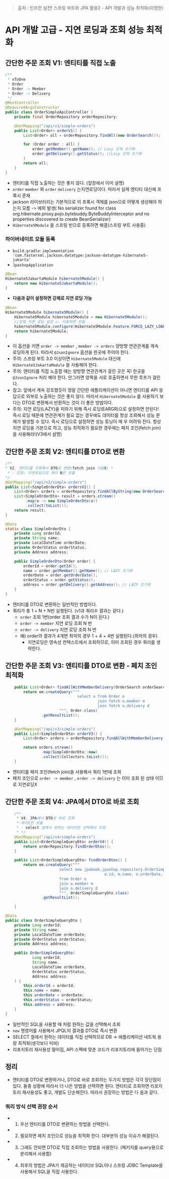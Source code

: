 > 출처 : 인프런  실전! 스프링 부트와 JPA 활용2 - API 개발과 성능 최적화(이영한)

# API 개발 고급 - 지연 로딩과 조회 성능 최적화
## 간단한 주문 조회 V1: 엔티티를 직접 노출
```java
/**
 * xToOne
 * Order
 * Order -> Member
 * Order -> Delivery
 */
@RestController
@RequiredArgsConstructor
public class OrderSimpleApiController {
    private final OrderRepository orderRepository;

    @GetMapping("/api/v1/simple-orders")
    public List<Order> orderV1() {
        List<Order> all = orderRepository.findAll(new OrderSearch());

        for (Order order : all) {
            order.getMember().getName(); // Lasy 강제 초기화
            order.getDelivery().getStatus(); //Lasy 강제 초기화
        }
        return all;
    }
}
```
- 엔티티를 직접 노출하는 것은 좋지 않다. (앞장에서 이미 설명)
- `order` `member` 와 `order` `delivery` 는지연로딩이다. 따라서 실제 엔티티 대신에 프록시 존재
- jackson 라이브러리는 기본적으로 이 프록시 객체를 json으로 어떻게 생성해야 하는지 모름 -> 예외 발생( No serializer found for class org.hibernate.proxy.pojo.bytebuddy.ByteBuddyInterceptor and no properties discovered to create BeanSerializer) 
- `Hibernate5Module` 을 스프링 빈으로 등록하면 해결(스프링 부트 사용중)

### 하이버네이트 모듈 등록
-  `build.gradle`: `implementation 'com.fasterxml.jackson.datatype:jackson-datatype-hibernate5-jakarta'`
- `JpashopApplication`
```java
@Bean
Hibernate5JakartaModule hibernate5Module() {
    return new Hibernate5JakartaModule();
}
 ```

- **다음과 같이 설정하면 강제로 지연 로딩 가능**
```java
@Bean
Hibernate5Module hibernate5Module() {
    Hibernate5Module hibernate5Module = new Hibernate5Module();
    //강제 지연 로딩 설정 <- 사용하면 안됨
    hibernate5Module.configure(Hibernate5Module.Feature.FORCE_LAZY_LOADING, true);
    return hibernate5Module;
}
```
- 이 옵션을 키면 `order -> member` , `member -> orders` 양방향 연관관계를 계속 로딩하게 된다. 따라서 `@JsonIgnore` 옵션을 한곳에 주어야 한다.
- 주의: 스프링 부트 3.0 이상이면 `Hibernate5Module` 대신에 `Hibernate5JakartaModule` 을 사용해야 한다.
- 주의: 엔티티를 직접 노출할 때는 양방향 연관관계가 걸린 곳은 꼭! 한곳을 `@JsonIgnore` 처리 해야 한다. 안그러면 양쪽을 서로 호출하면서 무한 루프가 걸린다.
- 참고: 앞에서 계속 강조했듯이 정말 간단한 애플리케이션이 아니면 엔티티를 API 응답으로 외부로 노출하는 것은 좋지 않다. 따라서 `Hibernate5Module` 를 사용하기 보다는 DTO로 변환해서 반환하는 것이 더 좋은 방법이다.
- 주의: 지연 로딩(LAZY)을 피하기 위해 즉시 로딩(EARGR)으로 설정하면 안된다! 
즉시 로딩 때문에 연관관계가 필요 없는 경우에도 데이터를 항상 조회해서 성능 문제가 발생할 수 있다. 
즉시 로딩으로 설정하면 성능 튜닝이 매 우 어려워 진다.
항상 지연 로딩을 기본으로 하고, 성능 최적화가 필요한 경우에는 페치 조인(fetch join)을 사용해라!(V3에서 설명)

## 간단한 주문 조회 V2: 엔티티를 DTO로 변환
```java
/**
* V2. 엔티티를 조회해서 DTO로 변환(fetch join 사용X) * 
 * - 단점: 지연로딩으로 쿼리 N번 호출
*/
@GetMapping("/api/v2/simple-orders")
public List<SimpleOrderDto> ordersV2() {
    List<Order> orders = orderRepository.findAllByString(new OrderSearch());
    List<SimpleOrderDto> result = orders.stream()
         .map(o -> new SimpleOrderDto(o))
         .collect(toList());
    return result;
}
```
```java
@Data
static class SimpleOrderDto {
    private Long orderId;
    private String name;
    private LocalDateTime orderDate;
    private OrderStatus orderStatus;
    private Address address;

    public SimpleOrderDto(Order order) {
        orderId = order.getId();
        name = order.getMember().getName(); // LAZY 초기화
        orderDate = order.getOrderDate();
        orderStatus = order.getStatus();
        address = order.getDelivery().getAddress(); // LAZY 초기화
    }
}
```
- 엔티티를 DTO로 변환하는 일반적인 방법이다.
- 쿼리가 총 1 + N + N번 실행된다. (v1과 쿼리수 결과는 같다.)
  * `order` 조회 1번(order 조회 결과 수가 N이 된다.) 
  * `order -> member` 지연 로딩 조회 N 번
  * `order -> delivery` 지연 로딩 조회 N 번
  * 예) order의 결과가 4개면 최악의 경우 1 + 4 + 4번 실행된다.(최악의 경우) 
    + 지연로딩은 영속성 컨텍스트에서 조회하므로, 이미 조회된 경우 쿼리를 생략한다.

## 간단한 주문 조회 V3: 엔티티를 DTO로 변환 - 페치 조인 최적화
```java
    public List<Order> findAllWithMemberDelivery(OrderSearch orderSearch) {
        return em.createQuery("""
                                select o from Order o 
                                         join fetch o.member m
                                         join fetch o.delivery d                  
                        """, Order.class)
                .getResultList();
    }
```
```java
    @GetMapping("/api/v3/simple-orders")
    public List<SimpleOrderDto> orderV3() {
        List<Order> orders = orderRepository.findAllWithMemberDelivery(new OrderSearch());

        return orders.stream()
                .map(SimpleOrderDto::new)
                .collect(Collectors.toList());
    }
```

- 엔티티를 페치 조인(fetch join)을 사용해서 쿼리 1번에 조회
- 페치 조인으로 `order -> member` , `order -> delivery` 는 이미 조회 된 상태 이므로 지연로딩X

## 간단한 주문 조회 V4: JPA에서 DTO로 바로 조회
```java
    /**
     * V4. JPA에서 DTO로 바로 조회
     *-쿼리1번 호출
     * - select 절에서 원하는 데이터만 선택해서 조회
     * */
    @GetMapping("/api/v4/simple-orders")
    public List<OrderSimpleQueryDto> orderV4() {
        return orderRepository.findOrderDtos();
    }
```
```java
    public List<OrderSimpleQueryDto> findOrderDtos() {
        return em.createQuery("""
                        select new jpabook.jpashop.repository.OrderSimpleQueryDto(
                                            o.id, m.name, o.orderDate, o.status, d.address) 
                        from Order o
                        join o.member m
                        join o.delivery d
                        """, OrderSimpleQueryDto.class)
                .getResultList();

    }
```
```java
@Data
public class OrderSimpleQueryDto {
    private Long orderId;
    private String name;
    private LocalDateTime orderDate;
    private OrderStatus orderStatus;
    private Address address;

    public OrderSimpleQueryDto(
            Long orderId,
            String name,
            LocalDateTime orderDate,
            OrderStatus orderStatus,
            Address address
    ) {
        this.orderId = orderId;
        this.name = name;
        this.orderDate = orderDate;
        this.orderStatus = orderStatus;
        this.address = address;
    }
}
```
- 일반적인 SQL을 사용할 때 처럼 원하는 값을 선택해서 조회 
- `new` 명령어를 사용해서 JPQL의 결과를 DTO로 즉시 변환
- SELECT 절에서 원하는 데이터를 직접 선택하므로 DB -> 애플리케이션 네트웍 용량 최적화(생각보다 미비) 
- 리포지토리 재사용성 떨어짐, API 스펙에 맞춘 코드가 리포지토리에 들어가는 단점

## 정리
- 엔티티를 DTO로 변환하거나, DTO로 바로 조회하는 두가지 방법은 각각 장단점이 있다. 
둘중 상황에 따라서 더 나은 방법을 선택하면 된다. 엔티티로 조회하면 리포지토리 재사용성도 좋고, 개발도 단순해진다. 
따라서 권장하는 방법은 다 음과 같다.

### 쿼리 방식 선택 권장 순서
- 1. 우선 엔티티를 DTO로 변환하는 방법을 선택한다.
- 2. 필요하면 페치 조인으로 성능을 최적화 한다. 대부분의 성능 이슈가 해결된다.
- 3. 그래도 안되면 DTO로 직접 조회하는 방법을 사용한다. (패키지를 query용으로 분리해서 사용함)
- 4. 최후의 방법은 JPA가 제공하는 네이티브 SQL이나 스프링 JDBC Template을 사용해서 SQL을 직접 사용한다.
